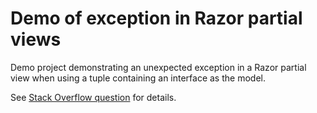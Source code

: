 # Demo of exception in Razor partial views

Demo project demonstrating an unexpected exception in a Razor partial view when using a tuple containing an interface as the model.

See [Stack Overflow question](https://stackoverflow.com/q/72232605/212978) for details.
